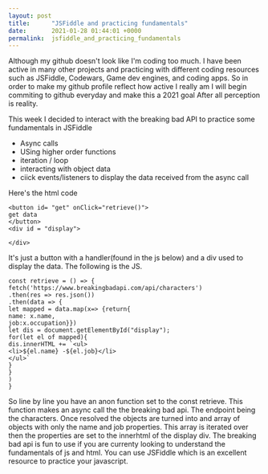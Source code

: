 ```yaml
---
layout: post
title:      "JSFiddle and practicing fundamentals"
date:       2021-01-28 01:44:01 +0000
permalink:  jsfiddle_and_practicing_fundamentals
---
```


Although my github doesn't look like I'm coding too much. I have been active in many other projects and practicing with different coding resources such as JSFiddle, Codewars, Game dev engines, and coding apps. So in order to make my github profile reflect how active I really am I will begin commiting to github everyday and make this a 2021 goal After all perception is reality. 

This week I decided to interact with the breaking bad API to practice some fundamentals in JSFiddle

* Async calls
* USing higher order functions
* iteration / loop
* interacting with object data
* ciick events/listeners to display the data received from the async call

Here's the html code 

```
<button id= "get" onClick="retrieve()">
get data
</button>
<div id = "display">

</div>
```

It's just a button with a handler(found in the js below) and a div used to display the data. The following is the JS.

```
const retrieve = () => {
fetch('https://www.breakingbadapi.com/api/characters')
.then(res => res.json())
.then(data => {
let mapped = data.map(x=> {return{
name: x.name,
job:x.occupation}})
let dis = document.getElementById("display");
for(let el of mapped){
dis.innerHTML += `<ul>
<li>${el.name} -${el.job}</li> 
</ul>`
}
}
)
}
```

So line by line you have an anon function set to the const retrieve. This function makes an async call the the breaking bad api. The endpoint being the characters. Once resolved the objects are turned into and array of objects with only the name and job properties. This array is iterated over then the properties are set to the innerhtml of the display div. The breaking bad api is fun to use if you are currenty looking to understand the fundamentals of js and html. You can use JSFiddle which is an excellent resource to practice your javascript.
